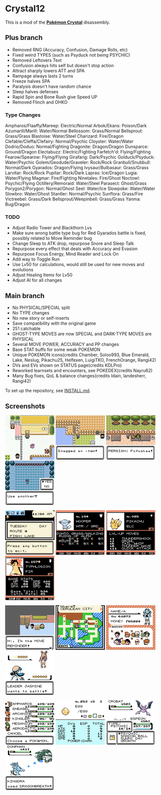 # Crystal12

This is a mod of the [**Pokémon Crystal**](https://github.com/pret/pokecrystal) disassembly.

## Plus branch

- Removed RNG (Accuracy, Confusion, Damage Rolls, etc)
- Fixed weird TYPES (such as Psyduck not being PSYCHIC)
- Removed Leftovers Text
- Confusion always hits self but doesn't stop action
- Attract sharply lowers ATT and SPA
- Rampage always lasts 2 turns
- Freeze halves SPA
- Paralysis doesn't have random chance
- Sleep halves defenses
- Rapid Spin and Bone Rush give Speed UP
- Removed Flinch and OHKO

### Type Changes
Ampharos/Flaaffy/Mareep: Electric/Normal
Arbok/Ekans: Poison/Dark
Azumarill/Marill: Water/Normal
Bellossom: Grass/Normal
Bellsprout: Grass/Grass
Blastoise: Water/Steel
Charizard: Fire/Dragon
Clefable/Cleffa/Clefairy: Normal/Psychic
Cloyster: Water/Water
Dodrio/Doduo: Normal/Fighting
Dragonite: Dragon/Dragon
Dunsparce: Ground/Dragon
Electabuzz: Electric/Fighting
Farfetch'd: Flying/Fighting
Fearow/Spearow: Flying/Flying
Girafarig: Dark/Psychic
Golduck/Psyduck: Water/Psychic
Golem/Geodude/Graveler: Rock/Rock
Granbull/Snubbull: Normal/Dark
Gyarados: Dragon/Flying
Ivysaur/Bulbasaur: Grass/Grass
Larvitar: Rock/Rock
Pupitar: Rock/Dark
Lapras: Ice/Dragon
Lugia: Water/Flying
Magmar: Fire/Fighting
Ninetales: Fire/Ghost
Noctowl: Psychic/Flying
Octillery/Remoraid: Water/Steel
Parasect: Ghost/Grass
Porygon2/Porygon: Normal/Ghost
Seel: Water/Ice
Slowpoke: Water/Water
Slowbro: Water/Ghost
Stantler: Normal/Psychic
Sunflora: Grass/Fire
Victreebel: Grass/Dark
Bellsprout/Weepinbell: Grass/Grass
Yanma: Bug/Dragon

### TODO
- Adjust Radio Tower and Blackthorn Lvs
- Make sure wrong battle type bug for Red Gyarados battle is fixed, possibly related to Move Reminder bug
- Change Sleep to ATK drop, repurpose Snore and Sleep Talk
- Repurpose every effect that deals with Accuracy and Evasion
- Repurpose Focus Energy, Mind Reader and Lock On
- Add way to Toggle Run
- Use Lv50 for calculations, would still be used for new moves and evolutions 
- Adjust Healing Items for Lv50
- Adjust AI for all changes

## Main branch

- No PHYSICAL/SPECIAL split
- No TYPE changes
- No new story or self-inserts
- Save compatibility with the original game
- 251 catchable
- GHOST-TYPE MOVES are now SPECIAL and DARK-TYPE MOVES are PHYSICAL
- Several MOVE POWER, ACCURACY and PP changes
- Base STAT buffs for some weak POKEMON
- Unique POKEMON icons(credits Chamber, Soloo993, Blue Emerald, Lake, Neslug, Pikachu25, Helfexen, LuigiTKO, FrenchOrange, Rangi42)
- DVs and EVs shown on STATUS page(credits KDLPro)
- Reworked learnsets and encounters, see POKEDEX(credits Nayru62)
- Many Bug fixes, QoL & balance changes(credits Idain, landesherr, Rangi42)

To set up the repository, see [INSTALL.md](INSTALL.md).

## Screenshots


![daycare-icons](screenshots/daycare-icons.png)
![fishing-items](screenshots/fishing-items.png)
![overworld-sprites](screenshots/overworld-sprites.png)
![repel](screenshots/repel.png)

![pokegear-info](screenshots/pokegear-info.png)
![pokedex-location](screenshots/pokedex-location.png)
![pokedex-learnset](screenshots/pokedex-learnset.png)
![pokedex-bst](screenshots/pokedex-bst.png)

![move-reminder](screenshots/move-reminder.png)
![fly-icons](screenshots/fly-icons.png)
![fancy-badges](screenshots/fancy-badges.png)
![jasmine](screenshots/jasmine.png)

![party-icons](screenshots/party-icons.png)
![egg-stats](screenshots/egg-stats.png)
![weather-icon](screenshots/weather-icon.png)
![blue-dragonbreath](screenshots/blue-dragonbreath.png)

